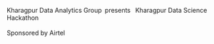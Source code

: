 Kharagpur Data Analytics Group presents  Kharagpur Data Science Hackathon
                                    Sponsored by Airtel
